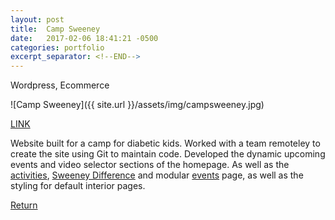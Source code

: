 ```yaml
---
layout: post
title:  Camp Sweeney
date:   2017-02-06 18:41:21 -0500
categories: portfolio
excerpt_separator: <!--END-->
---
```

Wordpress, Ecommerce
<!--END-->

![Camp Sweeney]({{ site.url }}/assets/img/campsweeney.jpg)

<p class="portfolio-btn"><a  href="https://www.campsweeney.org/" target="_blank">LINK</a></p>

Website built for a camp for diabetic kids. Worked with a team remoteley to create the site using Git to maintain code. Developed the dynamic upcoming events and video selector sections of the homepage. As well as the [activities](https://www.campsweeney.org/camp-life/activities/), [Sweeney Difference](https://www.campsweeney.org/for-parents/why-camp-sweeney/) and modular [events](https://www.campsweeney.org/camp-events/) page, as well as the styling for default interior pages. 

<div class="return-btn">
    <a class="return" href="/portfolio.html">Return</a>
</div>